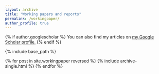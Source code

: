 ```yaml
---
layout: archive
title: "Working papers and reports"
permalink: /workingpaper/
author_profile: true
---
```


{% if author.googlescholar %}
  You can also find my articles on <u><a href="{{author.googlescholar}}">my Google Scholar profile</a>.</u>
{% endif %}

{% include base_path %}

{% for post in site.workingpaper reversed %}
  {% include archive-single.html %}
{% endfor %}
